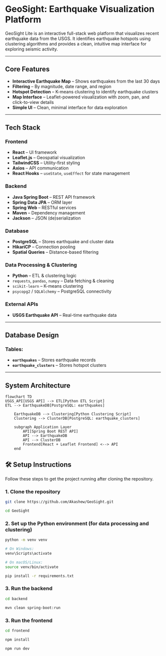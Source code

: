 # GeoSight: Earthquake Visualization Platform

GeoSight Lite is an interactive full-stack web platform that visualizes recent earthquake data from the USGS. It identifies earthquake hotspots using clustering algorithms and provides a clean, intuitive map interface for exploring seismic activity.

---

## Core Features

- **Interactive Earthquake Map** – Shows earthquakes from the last 30 days
- **Filtering** – By magnitude, date range, and region
- **Hotspot Detection** – K-means clustering to identify earthquake clusters
- **Map Interface** – Leaflet-powered visualization with zoom, pan, and click-to-view details
- **Simple UI** – Clean, minimal interface for data exploration

---

## Tech Stack

### Frontend

- **React** – UI framework
- **Leaflet.js** – Geospatial visualization
- **TailwindCSS** – Utility-first styling
- **Axios** – API communication
- **React Hooks** – `useState`, `useEffect` for state management

### Backend

- **Java Spring Boot** – REST API framework
- **Spring Data JPA** – ORM layer
- **Spring Web** – RESTful services
- **Maven** – Dependency management
- **Jackson** – JSON (de)serialization

### Database

- **PostgreSQL** – Stores earthquake and cluster data
- **HikariCP** – Connection pooling
- **Spatial Queries** – Distance-based filtering

### Data Processing & Clustering

- **Python** – ETL & clustering logic
- `requests`, `pandas`, `numpy` – Data fetching & cleaning
- `scikit-learn` – K-means clustering
- `psycopg2` / `SQLAlchemy` – PostgreSQL connectivity

### External APIs

- **USGS Earthquake API** – Real-time earthquake data

---

## Database Design

### Tables:

- **`earthquakes`** – Stores earthquake records
- **`earthquake_clusters`** – Stores hotspot clusters

---

## System Architecture

```mermaid
flowchart TD
USGS_API[USGS API] --> ETL[Python ETL Script]
ETL --> EarthquakeDB[PostgreSQL: earthquakes]

    EarthquakeDB --> Clustering[Python Clustering Script]
    Clustering --> ClusterDB[PostgreSQL: earthquake_clusters]

    subgraph Application Layer
        API[Spring Boot REST API]
        API --> EarthquakeDB
        API --> ClusterDB
        Frontend[React + Leaflet Frontend] <--> API
    end
```

## 🛠️ Setup Instructions

Follow these steps to get the project running after cloning the repository.

### 1. Clone the repository

```bash
git clone https://github.com/Akashew/GeoSight.git

cd GeoSight
```

### 2. Set up the Python environment (for data processing and clustering)

```bash
python -m venv venv

# On Windows:
venv\Scripts\activate

# On macOS/Linux:
source venv/bin/activate

pip install -r requirements.txt
```

### 3. Run the backend

```bash
cd backend

mvn clean spring-boot:run
```

### 3. Run the frontend

```bash
cd frontend

npm install

npm run dev
```
